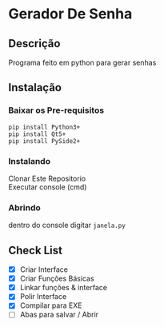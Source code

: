 # Gerador De Senha

## Descrição

Programa feito em python para gerar senhas</br>

## Instalação

### Baixar os Pre-requisitos

```pip install Python3+```</br>
```pip install Qt5+```</br>
```pip install PySide2+```</br>

### Instalando

Clonar Este Repositorio</br>
Executar console (cmd)</br>
### Abrindo
dentro do console digitar ```janela.py```</br>
## Check List

* [X] Criar Interface 
* [X] Criar Funções Básicas
* [X] Linkar funções & interface
* [X] Polir Interface
* [X] Compilar para EXE
* [ ] Abas para salvar / Abrir
